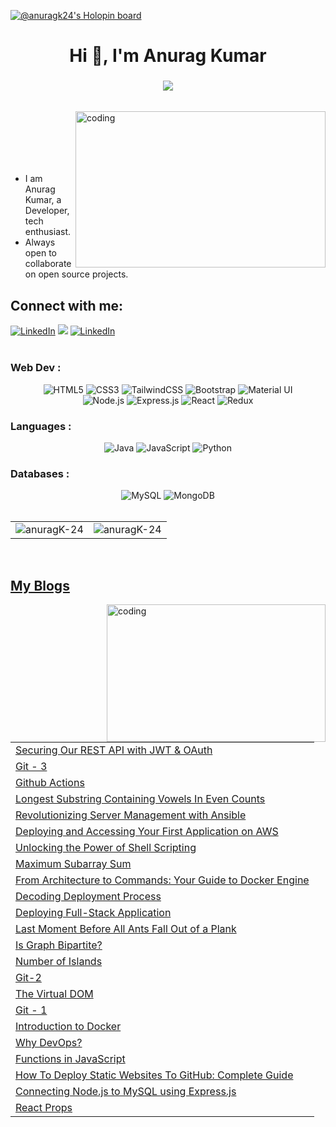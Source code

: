 [![@anuragk24's Holopin board](https://holopin.me/anuragk24)](https://holopin.io/@anuragk24)


<h1 align="center">Hi 👋, I'm Anurag Kumar</h1>
<h3 align="center"> <img src="https://readme-typing-svg.herokuapp.com?color=FFA500&lines=Software+Engineer+%3A)" /> </h3>

<br>
<img align="right" alt="coding" width="400" height="250" width="150" src="https://i.giphy.com/media/qgQUggAC3Pfv687qPC/giphy.webp">
<br>
<br>
<br>
<br>
<br>


* I am Anurag Kumar, a Developer, tech enthusiast. <br>
* Always open to collaborate on open source projects.



<h2 align="left">Connect with me:</h2>
<div>
<a  href="https://www.linkedin.com/in/anurag-kumar-4490ba1a6/" target="_blank"><img alt="LinkedIn" src="https://img.shields.io/badge/linkedin%20-%230077B5.svg?&style=for-the-badge&logo=linkedin&logoColor=white" /></a>
<a href="https://twitter.com/AnuragS41695054" target="_blank"><img src="https://img.shields.io/badge/twitter-%314353F.svg?&style=for-the-badge&logo=twitter&logoColor=white&alt=twitter" /></a>
<a  href="https://anuragk24-portfolio.vercel.app/" target="_blank"><img alt="LinkedIn" src="https://img.shields.io/badge/portfolio%20-%230077B5.svg?&style=for-the-badge&logo=portfolio"  /></a>
</div>
<br>
<h3 align="left">Web Dev :</h3>
<div align="center">
  <img alt="HTML5" src="https://img.shields.io/badge/html5-%23E34F26.svg?style=for-the-badge&logo=html5&logoColor=white"/>
  <img alt="CSS3" src="https://img.shields.io/badge/css3-%231572B6.svg?style=for-the-badge&logo=css3&logoColor=white"/> 
  <img alt="TailwindCSS" src="https://img.shields.io/badge/Tailwind_CSS-38B2AC?style=for-the-badge&logo=tailwind-css&logoColor=white"/>
  <img alt="Bootstrap" src="https://img.shields.io/badge/bootstrap-%23563D7C.svg?style=for-the-badge&logo=bootstrap&logoColor=white"/>
  <img alt="Material UI" src="https://img.shields.io/badge/Material%20UI-007FFF?style=for-the-badge&logo=material-ui&logoColor=white"/>
</div>

<div align="center">
  <img alt="Node.js" src="https://img.shields.io/badge/node.js-%2343853D.svg?style=for-the-badge&logo=node-dot-js&logoColor=white"/>
  <img alt="Express.js" src="https://img.shields.io/badge/Express.js-000000?style=for-the-badge&logo=express&logoColor=white"/>
  <img alt="React" src="https://img.shields.io/badge/react-%2320232a.svg?style=for-the-badge&logo=react&logoColor=%2361DAFB"/>
  <img alt="Redux" src="https://img.shields.io/badge/redux-%23593D88.svg?style=for-the-badge&logo=redux&logoColor=white"/>
</div>

<h3 align="left">Languages :</h3>
<div align="center">
  <img alt="Java" src="https://img.shields.io/badge/java-%23ED8B00.svg?style=for-the-badge&logo=java&logoColor=white"/>
  <img alt="JavaScript" src="https://img.shields.io/badge/javascript-%23323330.svg?style=for-the-badge&logo=javascript&logoColor=%23F7DF1E"/> 
  <img alt="Python" src="https://img.shields.io/badge/python-%2314354C.svg?style=for-the-badge&logo=python&logoColor=white"/>
</div>

<h3 align="left">Databases :</h3>
<div align="center">
  <img alt="MySQL" src="https://img.shields.io/badge/mysql-%2300f.svg?style=for-the-badge&logo=mysql&logoColor=white"/>
  <img alt="MongoDB" src ="https://img.shields.io/badge/MongoDB-4EA94B?style=for-the-badge&logo=mongodb&logoColor=white"/>
</div>


<br/>

<table>
  <tr>
    <td><img  src="https://github-readme-streak-stats.herokuapp.com/?user=anuragK-24&layout=compact&theme=merko" alt="anuragK-24" /> </td>
    <td><img src="https://github-readme-stats.vercel.app/api?username=anuragK-24&show_icons=true&theme=dracula&locale=en" alt="anuragK-24" /></td>
  </tr>
</table>

<br>
 

    

## [My Blogs](https://anuragk24.hashnode.dev/)

<a href="https://anuragk24.hashnode.dev/" target="_blank"><img align="right" alt="coding" width="350" height="220" src="https://github.com/anuragK-24/anuragK-24/assets/88237080/60d62d68-a791-47cc-8e6e-7a2010ab21e9"></a>

<table>
  <tr>
    <td> <a href="https://anuragk24.hashnode.dev/securing-our-rest-api-with-jwt-oauth"> Securing Our REST API with JWT & OAuth </a> </td>
  </tr>
  <tr>
    <td> <a href="https://anuragk24.hashnode.dev/git-3">Git - 3 </a> </td>
  </tr>
  <tr>
    <td> <a href="https://anuragk24.hashnode.dev/github-actions-your-all-in-one-automation-buddy">Github Actions</a> </td>
  </tr>
  <tr>
    <td> <a href="https://anuragk24.hashnode.dev/find-the-longest-substring-containing-vowels-in-even-counts">Longest Substring Containing Vowels In Even Counts</a> </td>
  </tr>

  <tr>
    <td> <a href="https://anuragk24.hashnode.dev/revolutionizing-server-management-with-ansible">Revolutionizing Server Management with Ansible</a> </td>
  </tr>
  <tr>
    <td> <a href="https://anuragk24.hashnode.dev/deploying-and-accessing-your-first-application-on-aws">Deploying and Accessing Your First Application on AWS</a> </td>
  </tr>
  <tr>
    <td> <a href="https://anuragk24.hashnode.dev/shell-scripting-simplified-streamlining-your-workflow">Unlocking the Power of Shell Scripting </a> </td>
  </tr>

  <tr>
    <td><a href="https://anuragk24.hashnode.dev/maximum-subarray-sum">Maximum Subarray Sum</a></td>
  </tr>
  <tr>
    <td><a href="https://anuragk24.hashnode.dev/from-architecture-to-commands-your-guide-to-docker-engine">From Architecture to Commands: Your Guide to Docker Engine</a></td>
  </tr>
  <tr>
    <td><a href="https://anuragk24.hashnode.dev/decoding-how-fullstack-applications-get-online">Decoding Deployment Process</a></td>
  </tr>
  <tr>
    <td><a href="https://anuragk24.hashnode.dev/deploying-full-stack-application">Deploying Full-Stack Application</a></td>
  </tr>
  <tr>
    <td><a href="https://anuragk24.hashnode.dev/last-moment-before-all-ants-fall-out-of-a-plank">Last Moment Before All Ants Fall Out of a Plank</a></td>
  </tr>
  <tr>
    <td><a href="https://anuragk24.hashnode.dev/is-graph-bipartite">Is Graph Bipartite?</a></td>
  </tr>
  <tr>
    <td><a href="https://anuragk24.hashnode.dev/number-of-islands">Number of Islands</a></td>
  </tr>
  <tr>
    <td><a href="https://anuragk24.hashnode.dev/git-2">Git-2</a></td>
  </tr>
  <tr>
    <td><a href="https://anuragk24.hashnode.dev/the-virtual-dom-your-web-development-superhero">The Virtual DOM</a></td>
  </tr>
  <tr>
    <td><a href="https://anuragk24.hashnode.dev/git-1">Git - 1</a></td>
  </tr>
  <tr>
    <td><a href="https://anuragk24.hashnode.dev/introduction-to-docker">Introduction to Docker</a></td>
  </tr>
  <tr>
    <td><a href="https://anuragk24.hashnode.dev/why-devops">Why DevOps?</a></td>
  </tr>
  <tr>
    <td><a href="https://anuragk24.hashnode.dev/functions-in-javascript">Functions in JavaScript</a></td>
  </tr>
  <tr>
    <td><a href="https://anuragk24.hashnode.dev/how-to-deploy-static-websites-to-github-complete-guide">How To Deploy Static Websites To GitHub: Complete Guide</a></td>
  </tr>
  <tr>
    <td><a href="https://anuragk24.hashnode.dev/connecting-nodejs-to-mysql-using-expressjs">Connecting Node.js to MySQL using Express.js</a></td>
  </tr>
  <tr>
    <td><a href="https://anuragk24.hashnode.dev/react-props">React Props</a></td>
  </tr>
</table>

